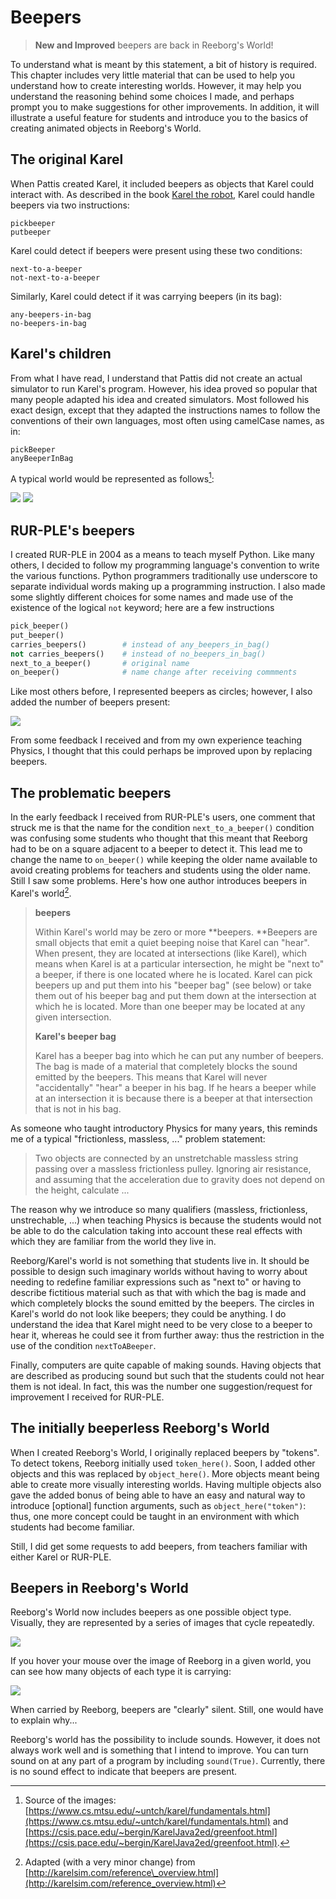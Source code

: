 # Beepers

> **New and Improved** beepers are back in Reeborg's World!

To understand what is meant by this statement, a bit of history is required. This chapter includes very little material that can be used to help you understand how to create interesting worlds. However, it may help you understand the reasoning behind some choices I made, and perhaps prompt you to make suggestions for other improvements.  In addition, it will illustrate a useful feature for students and introduce you to the basics of creating animated objects in Reeborg's World.

## The original Karel

When Pattis created Karel, it included beepers as objects that Karel could interact with.  As described in the book [Karel the robot](https://www.amazon.ca/Karel-Robot-Gentle-Introduction-Programming/dp/0471089281/ref=sr_1_12?s=books&ie=UTF8&qid=1500888110&sr=1-12), Karel could handle beepers via two instructions:

```
pickbeeper
putbeeper
```

Karel could detect if beepers were present using these two conditions:

```
next-to-a-beeper
not-next-to-a-beeper
```

Similarly, Karel could detect if it was carrying beepers \(in its bag\):

```
any-beepers-in-bag
no-beepers-in-bag
```

## Karel's children

From what I have read, I understand that Pattis did not create an actual simulator to run Karel's program. However, his idea proved so popular that many people adapted his idea and created simulators.  Most followed his exact design, except that they adapted the instructions names to follow the conventions of their own languages, most often using camelCase names, as in:

```
pickBeeper
anyBeeperInBag
```

A typical world would be represented as follows[^1]:

![](/assets/staircase.gif)                     ![](/assets/GreenfootKarel.png)

## RUR-PLE's beepers

I created RUR-PLE in 2004 as a means to teach myself Python. Like many others, I decided to follow my programming language's convention to write the various functions.  Python programmers traditionally use underscore to separate individual words making up a programming instruction. I also made some slightly different choices for some names and made use of the existence of the logical `not` keyword; here are a few instructions

```py
pick_beeper()
put_beeper()
carries_beepers()        # instead of any_beepers_in_bag()
not carries_beepers()    # instead of no_beepers_in_bag()
next_to_a_beeper()       # original name
on_beeper()              # name change after receiving commments
```

Like most others before, I represented beepers as circles; however, I also added the number of beepers present:

![](/assets/harvest-rurple.png)

From some feedback I received and from my own experience teaching Physics, I thought that this could perhaps be improved upon by replacing beepers.

## The problematic beepers

In the early feedback I received from RUR-PLE's users, one comment that struck me is that the name for the condition `next_to_a_beeper()` condition was confusing some students who thought that this meant that Reeborg had to be on a square adjacent to a beeper to detect it.  This lead me to change the name to `on_beeper()` while keeping the older name available to avoid creating problems for teachers and students using the older name. Still I saw some problems.  Here's how one author introduces beepers in Karel's world[^2].

> **beepers**
>
> Within Karel's world may be zero or more **beepers. **Beepers are small objects that emit a quiet beeping noise that Karel can "hear". When present, they are located at intersections \(like Karel\), which means when Karel is at a particular intersection, he might be "next to" a beeper, if there is one located where he is located. Karel can pick beepers up and put them into his "beeper bag" \(see below\) or take them out of his beeper bag and put them down at the intersection at which he is located. More than one beeper may be located at any given intersection.
>
> **Karel's beeper bag**
>
> Karel has a beeper bag into which he can put any number of beepers. The bag is made of a material that completely blocks the sound emitted by the beepers. This means that Karel will never "accidentally" "hear" a beeper in his bag. If he hears a beeper while at an intersection it is because there is a beeper at that intersection that is not in his bag.

As someone who taught introductory Physics for many years, this reminds me of a typical "frictionless, massless, ..." problem statement:

> Two objects are connected by an unstretchable massless string passing over a massless frictionless pulley. Ignoring air resistance, and assuming that the acceleration due to gravity does not depend on the height, calculate ...

The reason why we introduce so many qualifiers \(massless, frictionless, unstrechable, ...\) when teaching Physics is because the students would not be able to do the calculation taking into account these real effects with which they are familiar from the world they live in.

Reeborg/Karel's world is not something that students live in. It should be possible to design such imaginary worlds without having to worry about needing to redefine familiar expressions such as "next to" or having to describe fictitious material such as that with which the bag is made and which completely blocks the sound emitted by the beepers.  The circles in Karel's world do not look like beepers; they could be anything. I do understand the idea that Karel might need to be very close to a beeper to hear it, whereas he could see it from further away: thus the restriction in the use of the condition `nextToABeeper`.

Finally, computers are quite capable of making sounds. Having objects that are described as producing sound but such that the students could not hear them is not ideal. In fact, this was the number one suggestion/request for improvement I received for RUR-PLE.

## The initially beeperless Reeborg's World

When I created Reeborg's World, I originally replaced beepers by "tokens". To detect tokens, Reeborg initially used `token_here()`. Soon, I added other objects and this was replaced by `object_here()`. More objects meant being able to create more visually interesting worlds. Having multiple objects also gave the added bonus of being able to have an easy and natural way to introduce \[optional\] function arguments, such as `object_here("token")`: thus, one more concept could be taught in an environment with which students had become familiar.

Still, I did get some requests to add beepers, from teachers familiar with either Karel or RUR-PLE.

## Beepers in Reeborg's World

Reeborg's World now includes beepers as one possible object type. Visually, they are represented by a series of images that cycle repeatedly.

![](/assets/beeper.gif)

If you hover your mouse over the image of Reeborg in a given world, you can see how many objects of each type it is carrying:

![](/assets/reeborg_carries.png)

When carried by Reeborg, beepers are "clearly" silent. Still, one would have to explain why...

Reeborg's world has the possibility to include sounds.  However, it does not always work well and is something that I intend to improve.  You can turn sound on at any part of a program by including `sound(True)`. Currently, there is no sound effect to indicate that beepers are present.

[^1]: Source of the images: [https://www.cs.mtsu.edu/~untch/karel/fundamentals.html](https://www.cs.mtsu.edu/~untch/karel/fundamentals.html) and [https://csis.pace.edu/~bergin/KarelJava2ed/greenfoot.html](https://csis.pace.edu/~bergin/KarelJava2ed/greenfoot.html). 

[^2]: Adapted \(with a very minor change\) from [http://karelsim.com/reference\_overview.html](http://karelsim.com/reference_overview.html)

